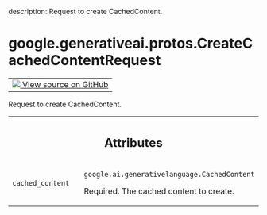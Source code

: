 description: Request to create CachedContent.

<div itemscope itemtype="http://developers.google.com/ReferenceObject">
<meta itemprop="name" content="google.generativeai.protos.CreateCachedContentRequest" />
<meta itemprop="path" content="Stable" />
</div>

# google.generativeai.protos.CreateCachedContentRequest

<!-- Insert buttons and diff -->

<table class="tfo-notebook-buttons tfo-api nocontent">
<td>
  <a target="_blank" href="https://github.com/googleapis/google-cloud-python/tree/main/packages/google-ai-generativelanguage/google/ai/generativelanguage_v1beta/types/cache_service.py#L100-L112">
    <img src="https://www.tensorflow.org/images/GitHub-Mark-32px.png" />
    View source on GitHub
  </a>
</td>
</table>



Request to create CachedContent.

<!-- Placeholder for "Used in" -->




<!-- Tabular view -->
 <table class="responsive fixed orange">
<colgroup><col width="214px"><col></colgroup>
<tr><th colspan="2"><h2 class="add-link">Attributes</h2></th></tr>

<tr>
<td>

`cached_content`<a id="cached_content"></a>

</td>
<td>

`google.ai.generativelanguage.CachedContent`

Required. The cached content to create.

</td>
</tr>
</table>



